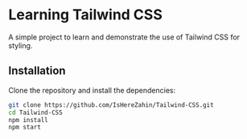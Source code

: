 # Learning Tailwind CSS

A simple project to learn and demonstrate the use of Tailwind CSS for styling.

## Installation

Clone the repository and install the dependencies:

```bash
git clone https://github.com/IsHereZahin/Tailwind-CSS.git
cd Tailwind-CSS
npm install
npm start

